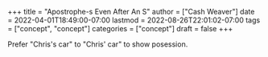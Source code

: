+++
title = "Apostrophe-s Even After An S"
author = ["Cash Weaver"]
date = 2022-04-01T18:49:00-07:00
lastmod = 2022-08-26T22:01:02-07:00
tags = ["concept", "concept"]
categories = ["concept"]
draft = false
+++

Prefer "Chris's car" to "Chris' car" to show posession.
